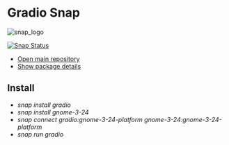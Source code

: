 # Gradio Snap

![snap_logo](https://media-cdn.ubuntu-de.org/wiki/attachments/08/33/snappy.png)

[![Snap Status](https://build.snapcraft.io/badge/haecker-felix/gradio-snap.svg)](https://build.snapcraft.io/user/haecker-felix/gradio-snap
)

* [Open main repository](https://github.com/haecker-felix/gradio)
* [Show package details](https://uappexplorer.com/snap/ubuntu/gradio)

## Install
* _snap install gradio_
* _snap install gnome-3-24_
* _snap connect gradio:gnome-3-24-platform gnome-3-24:gnome-3-24-platform_
* _snap run gradio_
